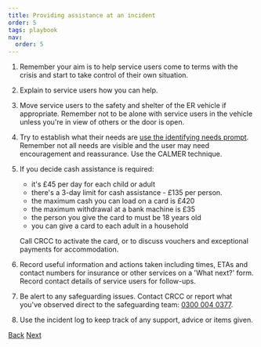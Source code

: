 ```yaml
---
title: Providing assistance at an incident
order: 5
tags: playbook
nav:
  order: 5
---
```


1. Remember your aim is to help service users come to terms with the crisis and start to take control of their own situation.
2. Explain to service users how you can help.
3. Move service users to the safety and shelter of the ER vehicle if appropriate. Remember not to be alone with service users in the vehicle unless you're in view of others or the door is open.
4. Try to establish what their needs are [use the identifying needs prompt](/identifying-peoples-needs-at-an-incident). Remember not all needs are visible and the user may need encouragement and reassurance. Use the CALMER technique.
5. If you decide cash assistance is required:
    * it's £45 per day for each child or adult
    * there's a 3-day limit for cash assistance - £135 per person.
    * the maximum cash you can load on a card is £420
    * the maximum withdrawal at a bank machine is £35
    * the person you give the card to must be 18 years old
    * you can give a card to each adult in a household

    Call CRCC to activate the card, or to discuss vouchers and exceptional payments for accommodation.

6. Record useful information and actions taken including times, ETAs and contact numbers for insurance or other services on a 'What next?' form. Record contact details of service users for follow-ups.
7. Be alert to any safeguarding issues. Contact CRCC or report what you've observed direct to the safeguarding team: <a href="tel:03000040377">0300 004 0377</a>.
8. Use the incident log to keep track of any support, advice or items given.

[Back](/en-route-to-an-incident-and-arriving)
[Next](/identifying-peoples-needs-at-an-incident)